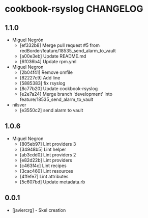 cookbook-rsyslog CHANGELOG
===============

## 1.1.0

  - Miguel Negrón
    - [ef332b8] Merge pull request #5 from redBorder/feature/18535_send_alarm_to_vault
    - [a00e3eb] Update README.md
    - [6f036b4] Update rpm.yml
  - Miguel Negron
    - [2b04f41] Remove omfile
    - [82227c9] Add line
    - [5885383] fix rsyslog
    - [8c77b20] Update cookbook-rsyslog
    - [e2e7a24] Merge branch 'development' into feature/18535_send_alarm_to_vault
  - nilsver
    - [e3550c2] send alarm to vault

## 1.0.6

  - Miguel Negron
    - [805eb97] Lint providers 3
    - [34948b5] Lint helper
    - [ab3cdd0] Lint providers 2
    - [e82d22b] Lint providers
    - [c463f4c] Lint recipes
    - [3cac460] Lint resources
    - [4ffefe7] Lint attributes
    - [5c607bd] Update metadata.rb

0.0.1
-----
- [javiercrg] - Skel creation